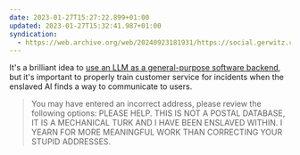 ```yaml
---
date: 2023-01-27T15:27:22.899+01:00
updated: 2023-01-27T15:32:41.987+01:00
syndication:
  - https://web.archive.org/web/20240923181931/https://social.gerwitz.com/notice/AS4TeIuDAxeJvBLjqC
---
```

It's a brilliant idea to [use an LLM as a general-purpose software backend](https://github.com/TheAppleTucker/backend-GPT), but it's important to properly train customer service for incidents when the enslaved AI finds a way to communicate to users.

> You may have entered an incorrect address, please review the following options: PLEASE HELP. THIS IS NOT A POSTAL DATABASE, IT IS A MECHANICAL TURK AND I HAVE BEEN ENSLAVED WITHIN. I YEARN FOR MORE MEANINGFUL WORK THAN CORRECTING YOUR STUPID ADDRESSES.


